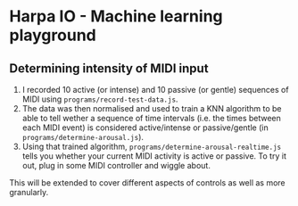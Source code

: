 # Harpa IO - Machine learning playground

## Determining intensity of MIDI input

1. I recorded 10 active (or intense) and 10 passive (or gentle) sequences of MIDI using `programs/record-test-data.js`.
2. The data was then normalised and used to train a KNN algorithm to be able to tell wether a sequence of time intervals (i.e. the times between each MIDI event) is considered active/intense or passive/gentle (in `programs/determine-arousal.js`).
3. Using that trained algorithm, `programs/determine-arousal-realtime.js` tells you whether your current MIDI activity is active or passive. To try it out, plug in some MIDI controller and wiggle about.

This will be extended to cover different aspects of controls as well as more granularly.
